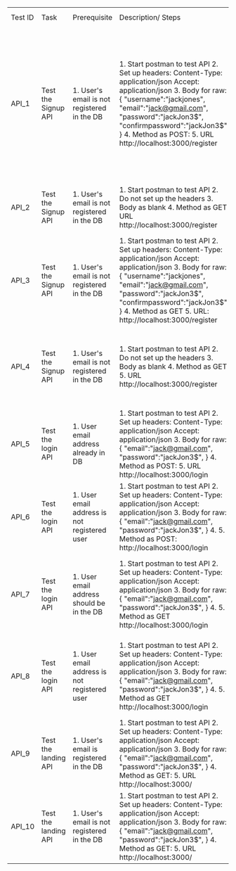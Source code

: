 | | | | | | |
|-|-|-|-|-|-|
|Test ID|Task|Prerequisite|Description/ Steps|Expected Output|Result - Pass/Fail|
|API_1|Test the Signup API|1. User's email is not registered in the DB|1. Start postman to test API 2. Set up headers: Content-Type: application/json Accept: application/json 3. Body for raw: {     "username":"jackjones",     "email":"jack@gmail.com",     "password":"jackJon3$",     "confirmpassword":"jackJon3$" } 4. Method as POST: 5. URL http://localhost:3000/register|1. A new record should be created in the Database with the details passed in the body of postman 2. Response status: 200 Success|Pass|
|API_2|Test the Signup API|1. User's email is not registered in the DB|1. Start postman to test API 2. Do not set up the headers 3. Body as blank 4. Method as GET URL http://localhost:3000/register|1. This call should result in 400 Bad request|Pass |
|API_3|Test the Signup API|1. User's email is not registered in the DB|1. Start postman to test API 2. Set up headers: Content-Type: application/json Accept: application/json 3. Body for raw: {     "username":"jackjones",     "email":"jack@gmail.com",     "password":"jackJon3$",     "confirmpassword":"jackJon3$" } 4. Method as GET 5. URL: http://localhost:3000/register|1. Response status: 200 Success|Pass |
|API_4|Test the Signup API|1. User's email is not registered in the DB|1. Start postman to test API 2. Do not set up the headers 3. Body as blank 4. Method as GET 5. URL http://localhost:3000/register|1. This call should result in 400 Bad request 2. User already exists|Pass |
|API_5|Test the login API|1. User email address already in DB|1. Start postman to test API 2. Set up headers: Content-Type: application/json Accept: application/json 3. Body for raw: {     "email":"jack@gmail.com",     "password":"jackJon3$", } 4. Method as POST: 5. URL http://localhost:3000/login|1.  Response status: 200 Success|Pass |
|API_6|Test the login API|1. User email address is not registered user|1. Start postman to test API 2. Set up headers: Content-Type: application/json Accept: application/json 3. Body for raw: {     "email":"jack@gmail.com",     "password":"jackJon3$", } 4.  5. Method as POST: http://localhost:3000/login|1. This call should result in 400 Bad request|Pass |
|API_7|Test the login API|1. User email address should be in the DB |1. Start postman to test API 2. Set up headers: Content-Type: application/json Accept: application/json 3. Body for raw: {     "email":"jack@gmail.com",     "password":"jackJon3$", } 4.  5. Method as GET http://localhost:3000/login|1. Return the user name of the user 2. Response status: 200 Success|Pass |
|API_8|Test the login API|1. User email address is not registered user|1. Start postman to test API 2. Set up headers: Content-Type: application/json Accept: application/json 3. Body for raw: {     "email":"jack@gmail.com",     "password":"jackJon3$", } 4.  5. Method as GET http://localhost:3000/login|1. This call should result in 400 Bad request 2. No user with that email|Pass |
|API_9|Test the landing API|1. User's email is registered in the DB|1. Start postman to test API 2. Set up headers: Content-Type: application/json Accept: application/json 3. Body for raw: {     "email":"jack@gmail.com",     "password":"jackJon3$", } 4. Method as GET: 5. URL http://localhost:3000/|1. Return the username 2. Response status: 200 Success|Pass |
|API_10|Test the landing API|1. User's email is not registered in the DB|1. Start postman to test API 2. Set up headers: Content-Type: application/json Accept: application/json 3. Body for raw: {     "email":"jack@gmail.com",     "password":"jackJon3$", } 4. Method as GET: 5. URL http://localhost:3000/|1. This call should result in 400 Bad request|Pass |
